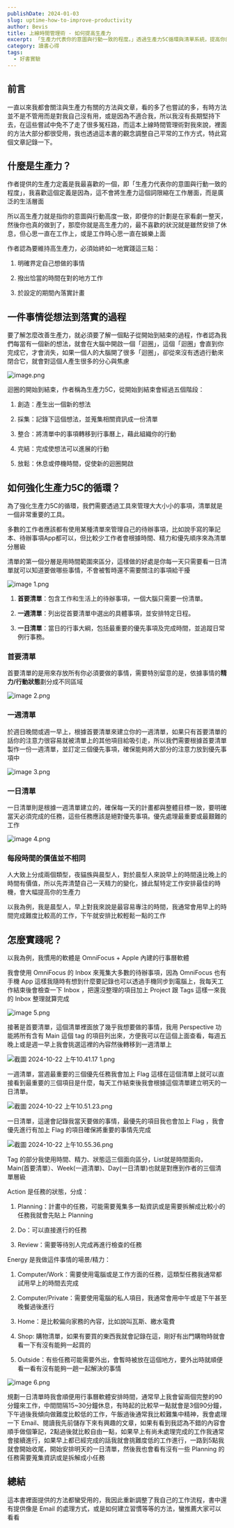 ```yaml
---
publishDate: 2024-01-03
slug: uptime-how-to-improve-productivity
author: Bevis
title: 上線時間管理術 - 如何提高生產力
excerpt: 「生產力代表你的意圖與行動一致的程度。」透過生產力5C循環與清單系統，提高你的生產力。
category: 讀書心得
tags:
  - 好書實驗
---
```


## 前言

一直以來我都會關注與生產力有關的方法與文章，看的多了也嘗試的多，有時方法並不是不管用而是對我自己沒有用，或是因為不適合我，所以我沒有長期堅持下去，在這些嘗試中免不了走了很多冤枉路，而這本上線時間管理術對我來說，裡面的方法大部分都很受用，我也透過這本書的觀念調整自己平常的工作方式，特此寫個文章記錄一下。

## 什麼是生產力？

作者提供的生產力定義是我最喜歡的一個，即「生產力代表你的意圖與行動一致的程度」，我喜歡這個定義是因為，這不會將生產力這個詞限縮在工作層面，而是廣泛的生活層面



所以高生產力就是指你的意圖與行動高度一致，即便你的計劃是在家看劇一整天，然後你也真的做到了，那麼你就是高生產力的，最不喜歡的狀況就是雖然安排了休息，但心思一直在工作上，或是工作時心思一直在娛樂上面



作者認為要維持高生產力，必須始終如一地實踐這三點：

1. 明確界定自己想做的事情

2. 撥出恰當的時間在對的地方工作

3. 於設定的期間內落實計畫

## 一件事情從想法到落實的過程

要了解怎麼改善生產力，就必須要了解一個點子從開始到結束的過程，作者認為我們每當有一個新的想法，就會在大腦中開啟一個「迴圈」，這個「迴圈」會直到你完成它，才會消失，如果一個人的大腦開了很多「迴圈」，卻從來沒有透過行動來閉合它，就會對這個人產生很多的分心與焦慮



![image.png](/blog/uptime-how-to-improve-productivity/image.png)

迴圈的開始到結束，作者稱為生產力5C，從開始到結束會經過五個階段：

1. 創造：產生出一個新的想法

2. 採集：記錄下這個想法，並蒐集相關資訊成一份清單 

3. 整合：將清單中的事項轉移到行事曆上，藉此組織你的行動

4. 完結：完成使想法可以進展的行動

5. 放鬆：休息或停機時間，促使新的迴圈開啟

## 如何強化生產力5C的循環？

為了強化生產力5C的循環，我們需要透過工具來管理大大小小的事項，清單就是一個非常重要的工具。



多數的工作者應該都有使用某種清單來管理自己的待辦事項，比如說手寫的筆記本、待辦事項App都可以，但比較少工作者會根據時間、精力和優先順序來為清單分層級



清單的第一個分層是用時間範圍來區分，這樣做的好處是你每一天只需要看一日清單就可以知道要做哪些事情，不會被暫時還不需要關注的事項給干擾

![image 1.png](/blog/uptime-how-to-improve-productivity/image%201.png)

1. **首要清單**：包含工作和生活上的待辦事項，一個大腦只需要一份清單。

2. **一週清單**：列出從首要清單中選出的具體事項，並安排特定日程。

3. **一日清單**：當日的行事大綱，包括最重要的優先事項及完成時間，並追蹤日常例行事務。

### 首要清單

首要清單的是用來存放所有你必須要做的事情，需要特別留意的是，依據事情的**精力/行動狀態**劃分成不同區域

![image 2.png](/blog/uptime-how-to-improve-productivity/image%202.png)

### 一週清單

於週日晚間或週一早上，根據首要清單來建立你的一週清單，如果只有首要清單的話你的注意力很容易就被清單上的其他項目給吸引走，所以我們需要根據首要清單製作一份一週清單，並訂定三個優先事項，確保能夠將大部分的注意力放到優先事項中

![image 3.png](/blog/uptime-how-to-improve-productivity/image%203.png)

### 一日清單

一日清單則是根據一週清單建立的，確保每一天的計畫都與整體目標一致，要明確當天必須完成的任務，這些任務應該是絕對優先事項。優先處理最重要或最艱難的工作

![image 4.png](/blog/uptime-how-to-improve-productivity/image%204.png)

### 每段時間的價值並不相同

人大致上分成兩個類型，夜貓族與晨型人，對於晨型人來說早上的時間遠比晚上的時間有價值，所以先弄清楚自己一天精力的變化，據此幫特定工作安排最佳的時機，會大幅提高你的生產力



以我為例，我是晨型人，早上對我來說是最容易專注的時間，我通常會用早上的時間完成難度比較高的工作，下午就安排比較輕鬆一點的工作

## 怎麼實踐呢？

以我為例，我慣用的軟體是 OmniFocus + Apple 內建的行事曆軟體



我會使用 OmniFocus 的 Inbox 來蒐集大多數的待辦事項，因為 OmniFocus 也有手機 App 這樣我隨時有想到什麼要記錄也可以透過手機同步到電腦上，我每天工作結束後會檢查一下 Inbox ，把還沒整理的項目加上 Project 跟 Tags 這樣一來我的 Inbox 整理就算完成

![image 5.png](/blog/uptime-how-to-improve-productivity/image%205.png)

接著是首要清單，這個清單裡面放了幾乎我想要做的事情，我用 Perspective 功能將所有含有 Main 這個 tag 的項目列出來，方便我可以在這個上面查看，每週五晚上或是週一早上我會挑選這裡的內容然後轉移到一週清單上

![截圖 2024-10-22 上午10.41.17 1.png](/blog/uptime-how-to-improve-productivity/截圖%202024-10-22%20上午10.41.17%201.png)



一週清單，當週最重要的三個優先任務我會加上 Flag 這樣在這個清單上就可以直接看到最重要的三個項目是什麼，每天工作結束後我會根據這個清單建立明天的一日清單。

![截圖 2024-10-22 上午10.51.23.png](/blog/uptime-how-to-improve-productivity/截圖%202024-10-22%20上午10.51.23.png)



一日清單，這邊會記錄我當天要做的事情，最優先的項目我也會加上 Flag ，我會優先進行有加上 Flag 的項目確保將重要的事情先完成

![截圖 2024-10-22 上午10.55.36.png](/blog/uptime-how-to-improve-productivity/截圖%202024-10-22%20上午10.55.36.png)



Tag 的部分我使用時間、精力、狀態這三個面向區分，List就是時間面向，Main(首要清單）、Week(一週清單)、Day(一日清單)也就是對應到作者的三個清單層級



Action 是任務的狀態，分成：

1. Planning：計畫中的任務，可能需要蒐集多一點資訊或是需要拆解成比較小的任務我就會先貼上 Planning

2. Do：可以直接進行的任務

3. Review：需要等待別人完成再進行檢查的任務



Energy 是我做這件事情的場景/精力：

1. Computer/Work：需要使用電腦或是工作方面的任務，這類型任務我通常都試用早上的時間去完成

2. Computer/Private：需要使用電腦的私人項目，我通常會用中午或是下午甚至晚餐過後進行

3. Home：是比較偏向家務的內容，比如說叫瓦斯、繳水電費

4. Shop: 購物清單，如果有要買的東西我就會記錄在這，剛好有出門購物時就會看一下有沒有能夠一起買的

5. Outside：有些任務可能需要外出，會暫時被放在這個地方，要外出時就順便看一看有沒有能夠一趟一起解決的事情



![image 6.png](/blog/uptime-how-to-improve-productivity/image%206.png)



規劃一日清單時我會順便用行事曆軟體安排時間，通常早上我會留兩個完整的90分鐘來工作，中間間隔15\~30分鐘休息，有時起的比較早一點就會是3個90分鐘，下午過後我傾向做難度比較低的工作，午飯過後通常我比較難集中精神，我會處理一下 Email、閱讀我先前儲存下來有興趣的文章，如果有看到我認為不錯的內容會順手做個筆記，2點過後就比較自由一點，如果早上有尚未處理完成的工作我通常會接續進行，如果早上都已經完成的話我就會挑難度低的工作進行，一路到5點我就會開始收尾，開始安排明天的一日清單，然後我也會看有沒有一些 Planning 的任務需要蒐集資訊或是拆解成小任務

## 總結

這本書裡面提供的方法都蠻受用的，我因此重新調整了我自己的工作流程，書中還有提供像是 Email 的處理方式，或是如何建立習慣等等的方法，蠻推薦大家可以看看

